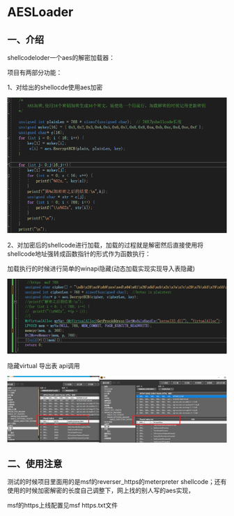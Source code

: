 # AESLoader

## 一、介绍

shellcodeloder一个aes的解密加载器：

项目有两部分功能：

1、对给出的shellocde使用aes加密

![image-20230818135227808](readme.assets/image-20230818135227808.png)

2、对加密后的shellcode进行加载，加载的过程就是解密然后直接使用将shellcode地址强转成函数指针的形式作为函数执行：

加载执行的时候进行简单的winapi隐藏(动态加载实现实现导入表隐藏)

![image-20230818135310915](readme.assets/image-20230818135310915.png)

隐藏virtual 导出表 api调用

![image-20230818135439215](readme.assets/image-20230818135439215.png)



## 二、使用注意

测试的时候项目里面用的是msf的reverser_https的meterpreter shellcode；还有使用的时候加密解密的长度自己调整下，网上找的别人写的aes实现，

msf的https上线配置见msf https.txt文件